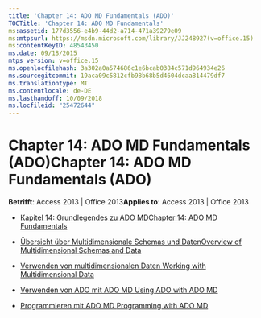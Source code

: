 ```yaml
---
title: 'Chapter 14: ADO MD Fundamentals (ADO)'
TOCTitle: 'Chapter 14: ADO MD Fundamentals'
ms:assetid: 177d3556-e4b9-44d2-a714-471a39279e09
ms:mtpsurl: https://msdn.microsoft.com/library/JJ248927(v=office.15)
ms:contentKeyID: 48543450
ms.date: 09/18/2015
mtps_version: v=office.15
ms.openlocfilehash: 3a302a0a574686c1e6bcab0384c571d964934e26
ms.sourcegitcommit: 19aca09c5812cfb98b68b5d4604dcaa814479df7
ms.translationtype: MT
ms.contentlocale: de-DE
ms.lasthandoff: 10/09/2018
ms.locfileid: "25472644"
---
```

# <a name="chapter-14-ado-md-fundamentals-ado"></a><span data-ttu-id="e82ec-102">Chapter 14: ADO MD Fundamentals (ADO)</span><span class="sxs-lookup"><span data-stu-id="e82ec-102">Chapter 14: ADO MD Fundamentals (ADO)</span></span>


<span data-ttu-id="e82ec-103">**Betrifft**: Access 2013 | Office 2013</span><span class="sxs-lookup"><span data-stu-id="e82ec-103">**Applies to**: Access 2013 | Office 2013</span></span>



  - [<span data-ttu-id="e82ec-104">Kapitel 14: Grundlegendes zu ADO MD</span><span class="sxs-lookup"><span data-stu-id="e82ec-104">Chapter 14: ADO MD Fundamentals</span></span>](chapter-14-ado-md-fundamentals.md)

  - [<span data-ttu-id="e82ec-105">Übersicht über Multidimensionale Schemas und Daten</span><span class="sxs-lookup"><span data-stu-id="e82ec-105">Overview of Multidimensional Schemas and Data</span></span>](overview-of-multidimensional-schemas-and-data.md)

  - [<span data-ttu-id="e82ec-106">Verwenden von multidimensionalen Daten </span><span class="sxs-lookup"><span data-stu-id="e82ec-106">Working with Multidimensional Data</span></span>](working-with-multidimensional-data.md)

  - [<span data-ttu-id="e82ec-107">Verwenden von ADO mit ADO MD </span><span class="sxs-lookup"><span data-stu-id="e82ec-107">Using ADO with ADO MD</span></span>](using-ado-with-ado-md.md)

  - [<span data-ttu-id="e82ec-108">Programmieren mit ADO MD </span><span class="sxs-lookup"><span data-stu-id="e82ec-108">Programming with ADO MD</span></span>](programming-with-ado-md.md)

